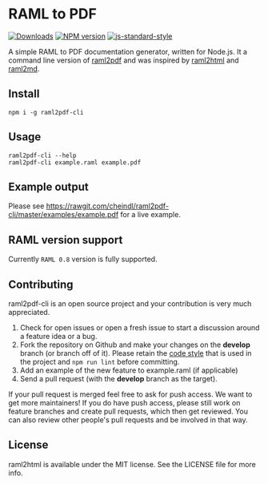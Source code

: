 # RAML to PDF

[![Downloads](https://img.shields.io/npm/dm/raml2pdf-cli.svg)](https://www.npmjs.com/package/raml2pdf-cli)
[![NPM version](http://img.shields.io/npm/v/raml2pdf-cli.svg)](https://www.npmjs.org/package/raml2pdf-cli)
[![js-standard-style](https://img.shields.io/badge/code%20style-airbnb-blue.svg?style=flat)](https://github.com/airbnb/javascript)


A simple RAML to PDF documentation generator, written for Node.js. It a command line version of
[raml2pdf](https://github.com/our-bts/raml2pdf) and was inspired by [raml2html](https://github.com/raml2html/raml2html) and [raml2md](https://github.com/raml2html/raml2md).

## Install

```
npm i -g raml2pdf-cli
```

## Usage

```
raml2pdf-cli --help
raml2pdf-cli example.raml example.pdf
```

## Example output

Please see https://rawgit.com/cheindl/raml2pdf-cli/master/examples/example.pdf for a live example.

## RAML version support

Currently `RAML 0.8` version is fully supported.

## Contributing
raml2pdf-cli is an open source project and your contribution is very much appreciated.

1. Check for open issues or open a fresh issue to start a discussion around a feature idea or a bug.
2. Fork the repository on Github and make your changes on the **develop** branch (or branch off of it).
   Please retain the [code style](https://github.com/airbnb/javascript) that is used in the project and `npm run lint` before committing. 
3. Add an example of the new feature to example.raml (if applicable)
4. Send a pull request (with the **develop** branch as the target).

If your pull request is merged feel free to ask for push access. We want to get more maintainers! If you do
have push access, please still work on feature branches and create pull requests, which then get reviewed.
You can also review other people's pull requests and be involved in that way.

## License
raml2html is available under the MIT license. See the LICENSE file for more info.